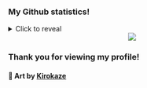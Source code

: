 ### My Github statistics!

<details>
  <summary>Click to reveal</summary>
  <div>
    <br>
    <img src="https://github-readme-stats.vercel.app/api?username=Kurt7275&show_icons=true&theme=radical&count_private=true&include_all_commits=true">
    <img src="https://github-readme-streak-stats.herokuapp.com/?user=Kurt7275&theme=radical">
    <img src="https://github-readme-stats.vercel.app/api/top-langs/?username=Kurt7275&theme=radical">
  </div>
</details>

<div align="center"><img src="https://64.media.tumblr.com/6289ce3330d81f863f04ae6dd169e888/c4d56bb0146990c3-bd/s1280x1920/48787da8e2c4fd996532a006594e9a9b1e106c64.gifv"></div>

### Thank you for viewing my profile!

#### 🎨 Art by **[Kirokaze](https://kirokazepixel.tumblr.com/)**
